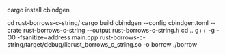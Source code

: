 cargo install cbindgen

cd rust-borrows-c-string/
cargo build
cbindgen --config cbindgen.toml --crate rust-borrows-c-string --output rust-borrows-c-string.h
cd ..
g++ -g -O0 -fsanitize=address main.cpp rust-borrows-c-string/target/debug/librust_borrows_c_string.so -o borrow
./borrow

